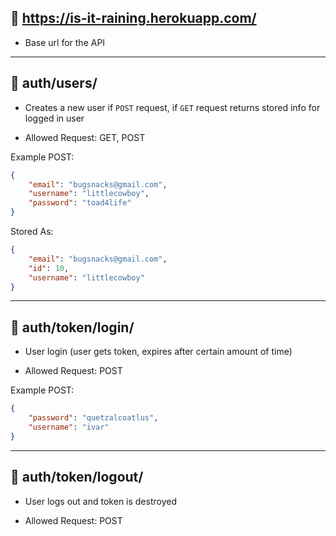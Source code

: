 ## 🐌  https://is-it-raining.herokuapp.com/

- Base url for the API

___

## 🐝   auth/users/

- Creates a new user if `POST` request, if `GET` request returns stored info for logged in user

- Allowed Request: GET, POST


Example POST:
```json
{
    "email": "bugsnacks@gmail.com",
	"username": "littlecowboy",
	"password": "toad4life"
}
```
Stored As:
```json
{
    "email": "bugsnacks@gmail.com",
    "id": 10,
    "username": "littlecowboy"
}
```
___

## 🌸   auth/token/login/

- User login (user gets token, expires after certain amount of time)

- Allowed Request: POST


Example POST:
```json
{
    "password": "quetzalcoatlus",
    "username": "ivar"
}
```

___

## 🐓   auth/token/logout/

- User logs out and token is destroyed

- Allowed Request: POST
